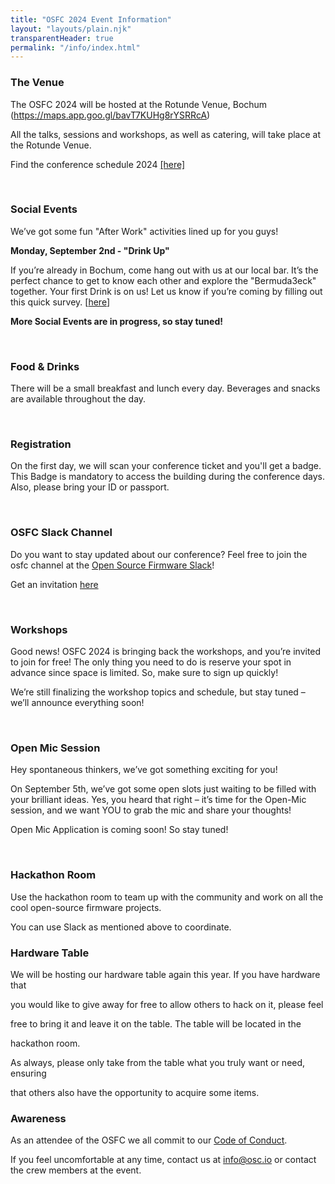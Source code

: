 ```yaml
---
title: "OSFC 2024 Event Information"
layout: "layouts/plain.njk"
transparentHeader: true
permalink: "/info/index.html"
---
```


### The Venue 

The OSFC 2024 will be hosted at the Rotunde Venue, Bochum (https://maps.app.goo.gl/bavT7KUHg8rYSRRcA)

All the talks, sessions and workshops, as well as catering, will take place at the Rotunde Venue.

Find the conference schedule 2024 [[here]](https://www.osfc.io/2024/schedule/)

&nbsp;

### Social Events

We’ve got some fun "After Work" activities lined up for you guys!

**Monday, September 2nd - "Drink Up"** 

If you’re already in Bochum, come hang out with us at our local bar. It’s the perfect chance to get to know each other and explore the "Bermuda3eck" together. Your first Drink is on us! Let us know if you’re coming by filling out this quick survey. [[here](https://docs.google.com/forms/d/1SNNtunrPB1iVE5Axw4wzMtktYKGQd0y589v8nKy2Cxw/viewform?edit_requested=true)]

**More Social Events are in progress, so stay tuned!**

&nbsp;

### Food & Drinks

There will be a small breakfast and lunch every day. Beverages and snacks are available throughout the day.

&nbsp;

### Registration

On the first day, we will scan your conference ticket and you'll get a badge. This Badge is mandatory to access the building during the conference days. Also, please bring your ID or passport.

&nbsp;

### OSFC Slack Channel

Do you want to stay updated about our conference? Feel free to join the osfc channel at the [Open Source Firmware Slack](https://osfw.slack.com/)!

Get an invitation [here](https://slack.osfw.dev/)

&nbsp;

### Workshops

Good news! OSFC 2024 is bringing back the workshops, and you’re invited to join for free! 
The only thing you need to do is reserve your spot in advance since space is limited. So, make sure to sign up quickly!

We’re still finalizing the workshop topics and schedule, but stay tuned – we’ll announce everything soon!

&nbsp;

### Open Mic Session

Hey spontaneous thinkers, we’ve got something exciting for you!

On September 5th, we’ve got some open slots just waiting to be filled with your brilliant ideas. Yes, you heard that right – it’s time for the Open-Mic session, and we want YOU to grab the mic and share your thoughts!

Open Mic Application is coming soon! So stay tuned!

&nbsp;

### Hackathon Room

Use the hackathon room to team up with the community and work on all the cool open-source firmware projects.

You can use Slack as mentioned above to coordinate.

### Hardware Table

We will be hosting our hardware table again this year. If you have hardware that

you would like to give away for free to allow others to hack on it, please feel

free to bring it and leave it on the table. The table will be located in the

hackathon room.

As always, please only take from the table what you truly want or need, ensuring

that others also have the opportunity to acquire some items.

### Awareness

As an attendee of the OSFC we all commit to our [Code of Conduct](./code-of-conduct.md).

If you feel uncomfortable at any time, contact us at info@osc.io or contact the crew members at the event.
